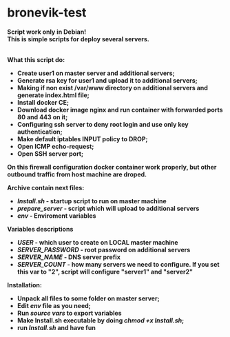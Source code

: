 # bronevik-test
<B>Script work only in Debian!<b><br>
This is simple scripts for deploy several servers.<br><br>

<b>What this script do:</b><br>
<ul>
    <li> Create user1 on master server and additional servers;</li>
    <li> Generate rsa key for user1 and upload it to additional servers;</li>
    <li> Making if non exist /var/www directory on additional servers and generate index.html file;</li>
    <li> Install docker CE;</li>
    <li> Download docker image nginx and run container with forwarded ports 80 and 443 on it;</li>
    <li> Configuring ssh server to deny root login and use only key authentication;</li>
    <li> Make default iptables INPUT policy to DROP;</li>
    <li> Open ICMP echo-request;</li>
    <li> Open SSH server port;</li>
 </ul>
 <p>On this firewall configuration docker container work properly, but other outbound traffic from host machine are droped.</p>

<b>Archive contain next files:</b><br>
<ul>
  <li><i>Install.sh</i> - startup script to run on master machine</li>
  <li><i>prepare_server</i> - script which will upload to additional servers</li>
  <li><i>env</i> - Enviroment variables</li></ul>
  
  <b>Variables descriptions</b>
<ul>
  <li><i>USER</i> - which user to create on LOCAL master machine</li>
  <li><i>SERVER_PASSWORD</i> - root password on additional servers</li>
  <li><i>SERVER_NAME</i> - DNS server prefix</li>
  <li><i>SERVER_COUNT</i> - how many servers we need to configure. If you set this var to "2", script will configure "server1" and "server2"
  </ul>
  
<b>Installation:</b>
<ul>
 <li>Unpack all files to some folder on master server;</li>
 <li>Edit <i>env</i> file as you need;</li>
 <li>Run <i>source vars</i> to export variables</li>
 <li>Make Install.sh executable by doing <i>chmod +x Install.sh</i>;</li>
  <li>run <i>Install.sh</i> and have fun</i>
</ul>

